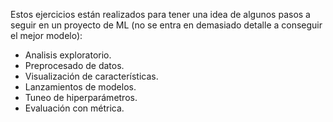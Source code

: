 
Estos ejercicios están realizados para tener una idea de algunos pasos a seguir en un proyecto de ML (no se entra en demasiado detalle a conseguir el mejor modelo):

- Analisis exploratorio.
- Preprocesado de datos.
- Visualización de características.
- Lanzamientos de modelos.
- Tuneo de hiperparámetros.
- Evaluación con métrica.
